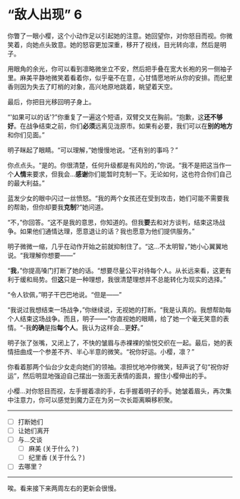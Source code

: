# “敌人出现” 6

你瞥了一眼小樱，这个小动作足以引起她的注意。她回望你，对你怒目而视。你微笑着，向她点头致意。她的怒容更加深重，移开了视线，目光转向凛，然后是明子。

用眼角的余光，你可以看到凛略微坐立不安，然后把手叠在宽大长袍的另一侧袖子里。麻美平静地微笑着看着你，似乎毫不在意，心甘情愿地听从你的安排。而纪里香则因为失去了盯梢的对象，高兴地原地跳着，眺望着天空。

最后，你把目光移回明子身上。

“'如果可以的话'?”你重复了一遍这个短语，双臂交叉在胸前。“抱歉，这**还不够好**。在战争结束之前，你们**必须**远离见泷原市。如果有必要，我们可以在**别的地方**和你们见面。”

明子眯起了眼睛。“可以理解，”她慢慢地说。“还有别的事吗？”

你点点头。“是的。你很清楚，任何升级都是有风险的，”你说。“我不是把这当作一个**人情**来要求，但我会...**感谢**你们能暂时克制一下。无论如何，这也符合你们自己的最大利益。”

蓝发少女的眼中闪过一丝愤怒。“我的两个女孩还在受到攻击，她们可能不需要我的帮助，但你却要我**克制**?”她问道。

“不，”你回答。“这不是我的意思，你知道的。但我**要**去和对方谈判，结束这场战争。如果他们通情达理，愿意退让的话？我也愿意为他们提供服务。”

明子微微一缩，几乎在动作开始之前就抑制住了。“这...不太明智，”她小心翼翼地说。“我理解你想要——”

“**我**，”你提高嗓门打断了她的话。“想要尽量公平对待每个人。从长远来看，这更有利于缓和局势。但**这**只是一种理想，我很清楚理想并不总能转化为现实的选择。”

“令人钦佩，”明子干巴巴地说。“但是——”

“我说过我想结束一场战争，”你继续说，无视她的打断。“我是认真的。我想帮助每个人结束这场战争。而且，明子——”你直视她的眼睛，给了她一个毫无笑意的表情。“-我**的确**是指**每个人**。我认为这样会...更**好**。”

明子张了张嘴，又闭上了，不快的皱眉与赤裸裸的愉悦交织在一起。最后，她的表情扭曲成一个参差不齐、半心半意的微笑。“祝你好运。小樱，凛？”

你看着那两个仙台少女走向她们的领袖。凛担忧地冲你微笑，轻声说了句“祝你好运”，然后明显地强迫自己摆出一张面无表情的面具，握住小樱伸出的手。

小樱...对你怒目而视，左手握着凛的手，右手握着明子的手。她皱着眉头，再次集中注意力，你可以感觉到魔力正在为另一次长距离瞬移积聚。

---

- [ ] 打断她们
- [ ] 让她们离开
- [ ] 与...交谈
  - [ ] 麻美 (关于什么？)
  - [ ] 纪里香 (关于什么？)
- [ ] 去哪里？

---

唉。看来接下来两周左右的更新会很慢。
